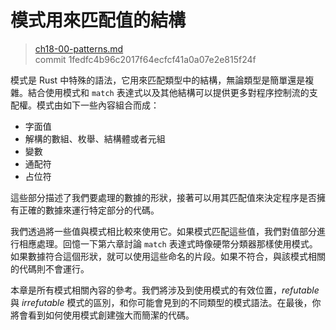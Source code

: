 # 模式用來匹配值的結構

> [ch18-00-patterns.md](https://github.com/rust-lang/book/blob/master/src/ch18-00-patterns.md)
> <br>
> commit 1fedfc4b96c2017f64ecfcf41a0a07e2e815f24f

模式是 Rust 中特殊的語法，它用來匹配類型中的結構，無論類型是簡單還是複雜。結合使用模式和 `match` 表達式以及其他結構可以提供更多對程序控制流的支配權。模式由如下一些內容組合而成：

- 字面值
- 解構的數組、枚舉、結構體或者元組
- 變數
- 通配符
- 占位符

這些部分描述了我們要處理的數據的形狀，接著可以用其匹配值來決定程序是否擁有正確的數據來運行特定部分的代碼。

我們透過將一些值與模式相比較來使用它。如果模式匹配這些值，我們對值部分進行相應處理。回憶一下第六章討論 `match` 表達式時像硬幣分類器那樣使用模式。如果數據符合這個形狀，就可以使用這些命名的片段。如果不符合，與該模式相關的代碼則不會運行。

本章是所有模式相關內容的參考。我們將涉及到使用模式的有效位置，*refutable* 與 *irrefutable* 模式的區別，和你可能會見到的不同類型的模式語法。在最後，你將會看到如何使用模式創建強大而簡潔的代碼。
